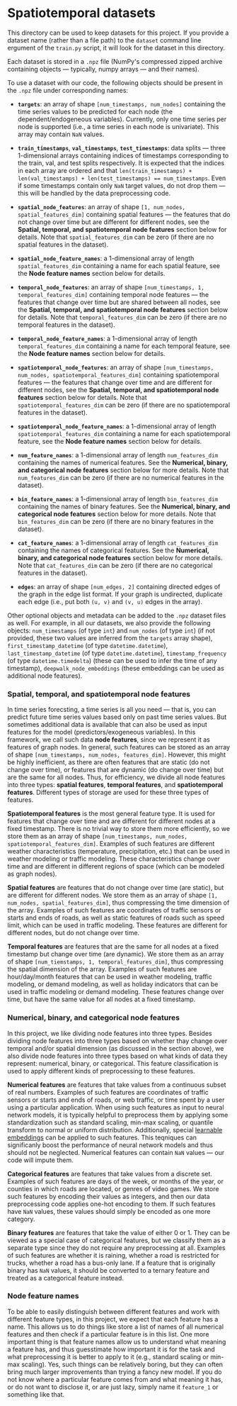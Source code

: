 # Spatiotemporal datasets

This directory can be used to keep datasets for this project. If you provide a dataset name (rather than a file path)
to the `dataset` command line ergument of the `train.py` script, it will look for the dataset in this directory.

Each dataset is stored in a `.npz` file (NumPy's compressed zipped archive 
containing objects &mdash; typically, numpy arrays &mdash; and their names).

To use a dataset with our code, the following objects should be present in the `.npz` file under corresponding names:

- **`targets`**: an array of shape `[num_timestamps, num_nodes]` containing the time series values to be predicted
for each node (the dependent/endogeneous variables). Currently, only one time series per node is supported
(i.e., a time series in each node is univariate). This array may contain `NaN` values.

- **`train_timestamps`**, **`val_timestamps`**, **`test_timestamps`**: data splits &mdash; three 1-dimensional arrays
containing indices of timestamps corresponding to the train, val, and test splits respectively.
It is expected that the indices in each array are ordered and that
`len(train_timestamps) + len(val_timestamps) + len(test_timestamps) == num_timestamps`.
Even if some timestamps contain only `NaN` target values, do not drop them &mdash; this will be handled by
the data preprocessing code.

- **`spatial_node_features`**: an array of shape `[1, num_nodes, spatial_features_dim]`
containing spatial features &mdash; the features that do not change over time but are different for different nodes,
see the **Spatial, temporal, and spatiotemporal node features** section below for details.
Note that `spatial_features_dim` can be zero (if there are no spatial features in the dataset).

- **`spatial_node_feature_names`**: a 1-dimensional array of length `spatial_features_dim` containing
a name for each spatial feature, see the **Node feature names** section below for details.

- **`temporal_node_features`**: an array of shape `[num_timestamps, 1, temporal_features_dim]`
containing temporal node features &mdash; the features that change over time but are shared between all nodes,
see the **Spatial, temporal, and spatiotemporal node features** section below for details.
Note that `temporal_features_dim` can be zero (if there are no temporal features in the dataset).

- **`temporal_node_feature_names`**: a 1-dimensional array of length `temporal_features_dim` containing
a name for each temporal feature, see the **Node feature names** section below for details.

- **`spatiotemporal_node_features`**: an array of shape `[num_timestamps, num_nodes, spatiotemporal_features_dim]`
containing spatiotemporal features &mdash; the features that change over time and are different for different nodes,
see the **Spatial, temporal, and spatiotemporal node features** section below for details.
Note that `spatiotemporal_features_dim` can be zero (if there are no spatiotemporal features in the dataset).

- **`spatiotemporal_node_feature_names`**: a 1-dimensional array of length `spatiotemporal_features_dim` containing
a name for each spatiotemporal feature, see the **Node feature names** section below for details.

- **`num_feature_names`**: a 1-dimensional array of length `num_features_dim`
containing the names of numerical features.
See the **Numerical, binary, and categorical node features** section below for more details.
Note that `num_features_dim` can be zero (if there are no numerical features in the dataset).

- **`bin_feature_names`**: a 1-dimensional array of length `bin_features_dim`
containing the names of binary features.
See the **Numerical, binary, and categorical node features** section below for more details.
Note that `bin_features_dim` can be zero (if there are no binary features in the dataset).

- **`cat_feature_names`**: a 1-dimensional array of length `cat_features_dim`
containing the names of categorical features.
See the **Numerical, binary, and categorical node features** section below for more details.
Note that `cat_features_dim` can be zero (if there are no categorical features in the dataset).

- **`edges`**: an array of shape `[num_edges, 2]` containing directed edges of the graph in the edge list format.
If your graph is undirected, duplicate each edge (i.e., put both `(u, v)` and `(v, u)` edges in the array).

Other optional objects and metadata can be added to the `.npz` dataset files as well. For example, in all our datasets,
we also provide the following objects: `num_timestamps` (of type `int`) and `num_nodes` (of type `int`)
(if not provided, these two values are inferred from the `targets` array shape),
`first_timestamp_datetime` (of type `datetime.datetime`), `last_timestamp_datetime` (of type `datetime.datetime`),
`timestamp_frequency` (of type `datetime.timedelta`) (these can be used to infer the time of any timestamp),
`deepwalk_node_embeddings` (these embeddings can be used as additional node features).





### Spatial, temporal, and spatiotemporal node features

In time series forecsting, a time series is all you need &mdash; that is, you can predict future time series values
based only on past time series values. But sometimes additional data is available that can also be used as
input features for the model (predictors/exogeneous variables). In this framework, we call such data **node features**,
since we represent it as features of graph nodes. In general, such features can be stored as an array of shape
`[num_timestamps, num_nodes, features_dim]`. However, this might be highly inefficient, as there are often
features that are static (do not change over time), or features that are dynamic (do change over time) but are
the same for all nodes. Thus, for efficiency, we divide all node features into three types:
**spatial features**, **temporal features**, and **spatiotemporal features**. Different types of storage are used
for these three types of features.

**Spatiotemporal features** is the most general feature type. It is used for features that change over time and
are different for different nodes at a fixed timestamp. There is no trivial way to store them more efficiently,
so we store them as an array of shape `[num_timestamps, num_nodes, spatiotemporal_features_dim]`. Examples of such
features are different weather characteristics (temperature, precipitation, etc.) that can be used in weather modeling
or traffic modeling. These  characteristics change over time and are different in different regions of space (which can
be modeled as graph nodes).

**Spatial features** are features that do not change over time (are static), but are different for different nodes.
We store them as an array of shape `[1, num_nodes, spatial_features_dim]`, thus compressing the time dimension
of the array. Examples of such features are coordinates of traffic sensors or starts and ends of roads, as well as
static features of roads such as speed limit, which can be used in traffic modeling. These features are different
for different nodes, but do not change over time.

**Temporal features** are features that are the same for all nodes at a fixed timestamp but change over time
(are dynamic). We store them as an array of shape `[num_tiemstamps, 1, temporal_features_dim]`, thus compressing
the spatial dimension of the array. Examples of such features are hour/day/month features that can be used in
weather modeling, traffic modeling, or demand modeling, as well as holiday indicators that can be used in
traffic modeling or demand modeling. These features change over time, but have the same value for all nodes at
a fixed timestamp.





### Numerical, binary, and categorical node features

In this project, we like dividing node features into three types. Besides dividing node features into three types
based on whether thay change over temporal and/or spatial dimension (as discussed in the section above), we also divide
node features into three types based on what kinds of data they represent: numerical, binary, or categorical.
This feature classification is used to apply different kinds of preprocessing to these features.

**Numerical features** are features that take values from a continuous subset of real numbers. Examples of such features
are coordinates of traffic sensors or starts and ends of roads, or web traffic, or time spent by a user using
a particular application. When using such features as input to neural network models, it is typically helpful
to preprocess them by applying some standardization such as standard scaling, min-max scaling, or quantile transform
to normal or uniform distribution. Additionally, special [learnable embeddings](https://arxiv.org/abs/2203.05556)
can be applied to such features. This teqniques can significanly boost the performance of neural network models
and thus should not be neglected. Numerical features can contain `NaN` values &mdash; our code will impute them.

**Categorical features** are features that take values from a discrete set. Examples of such features are
days of the week, or months of the year, or counties in which roads are located, or genres of video games.
We store such features by encoding their values as integers, and then our data preprocessing code applies one-hot
encoding to them. If such features have `NaN` values, these values should simply be encoded as one more category.

**Binary features** are features that take the value of either 0 or 1. They can be viewed as a special case of
categorical features, but we classify them as a separate type since they do not require any preprocessing at all.
Examples of such features are whether it is raining, whether a road is restricted for trucks, whether a road has
a bus-only lane. If a feature that is originally binary has `NaN` values, it should be converted to a ternary feature
and treated as a categorical feature instead.





### Node feature names

To be able to easily distinguish between different features and work with different feature types, in this project,
we expect that each feature has a name. This allows us to do things like store a list of names of all numerical
features and then check if a particular feature is in this list. One more important thing is that feature names
allow us to understand what meaning a feature has, and thus guesstimate how important it is for the task and what
preprocessing it is better to apply to it (e.g., standard scaling or min-max scaling). Yes, such things can be
relatively boring, but they can often bring much larger improvements than trying a fancy new model. If you do not know
where a particular feature comes from and what meaning it has, or do not want to disclose it, or are just lazy,
simply name it `feature_1` or something like that.
